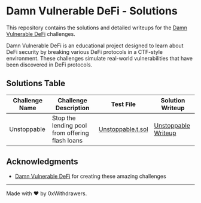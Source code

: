 # Damn Vulnerable DeFi - Solutions

This repository contains the solutions and detailed writeups for the [Damn Vulnerable DeFi](https://www.damnvulnerabledefi.xyz/) challenges.

Damn Vulnerable DeFi is an educational project designed to learn about DeFi security by breaking various DeFi protocols in a CTF-style environment. These challenges simulate real-world vulnerabilities that have been discovered in DeFi protocols.

## Solutions Table

| Challenge Name | Challenge Description | Test File | Solution Writeup |
|----------------|----------------------|-----------|-----------------|
| Unstoppable | Stop the lending pool from offering flash loans | [Unstoppable.t.sol](test/unstoppable/Unstoppable.t.sol) | [Unstoppable Writeup](https://blog.jomar.fr/posts/2025/damn_vulnerable_defi/unstopable/) |


## Acknowledgments

- [Damn Vulnerable DeFi](https://www.damnvulnerabledefi.xyz/) for creating these amazing challenges

----

Made with ❤️ by 0xWithdrawers.
